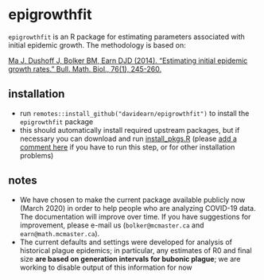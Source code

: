 
# epigrowthfit

`epigrowthfit` is an R package for estimating parameters associated with initial epidemic growth.  The methodology is based on:

[Ma J, Dushoff J, Bolker BM, Earn DJD (2014). “Estimating initial epidemic growth rates.” Bull. Math. Biol., 76(1), 245-260.](https://davidearn.mcmaster.ca/publications/MaEtAl2014)

## installation

- run `remotes::install_github("davidearn/epigrowthfit")` to install the `epigrowthfit` package
- this should automatically install required upstream packages, but if necessary you can download and run [install_pkgs.R](./install_pkgs.R) (please [add a comment here](https://github.com/davidearn/epigrowthfit/issues/1) if you have to run this step, or for other installation problems)

## notes

- We have chosen to make the current package available publicly now (March 2020) in order to help people who are analyzing COVID-19 data.  The documentation will improve over time.  If you have suggestions for improvement, please e-mail us (`bolker@mcmaster.ca` and `earn@math.mcmaster.ca`).
- The current defaults and settings were developed for analysis of historical plague epidemics; in particular, any estimates of R0 and final size **are based on generation intervals for bubonic plague**; we are working to disable output of this information for now


